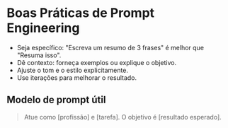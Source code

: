 # Boas Práticas de Prompt Engineering

- Seja específico: "Escreva um resumo de 3 frases" é melhor que "Resuma isso".
- Dê contexto: forneça exemplos ou explique o objetivo.
- Ajuste o tom e o estilo explicitamente.
- Use iterações para melhorar o resultado.

## Modelo de prompt útil
> Atue como [profissão] e [tarefa]. O objetivo é [resultado esperado].